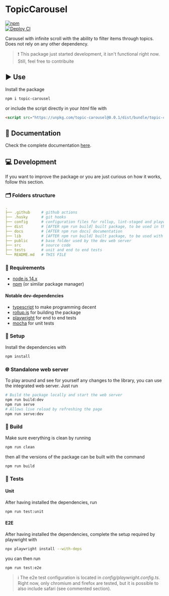 # TopicCarousel

[![npm](https://img.shields.io/badge/topic--carousel-%5E0.0.1-green?logo=npm)](https://www.npmjs.com/package/topic-carousel)  
[![Deploy CI](https://github.com/TendTo/Topic-Carousel/actions/workflows/deploy.yml/badge.svg)](https://github.com/TendTo/Topic-Carousel/actions/workflows/deploy.yml)

Carousel with infinite scroll with the ability to filter items through topics.  
Does not rely on any other dependency.

> ❗️ This package just started development, it isn't functional right now.
> Still, feel free to contribuite

## ▶️ Use

Install the package

```bash
npm i topic-carousel
```

or include the script directly in your _html_ file with

```html
<script src="https://unpkg.com/topic-carousel@0.0.1/dist/bundle/topic-carousel.min.js"></script>
```

## 📖 Documentation

Check the complete documentation [here](https://tendto.github.io/Topic-Carousel/).

## 💻 Development

If you want to improve the package or you are just curious on how it works, follow this section.

### 🗂 Folders structure

```yaml
.
├── .github     # github actions
├── .husky      # git hooks
├── config      # configuration files for rollup, lint-staged and playwright
├── dist        # [AFTER npm run build] built package, to be used in the browser
├── docs        # [AFTER npm run docs] documentation
├── lib         # [AFTER npm run build] built package, to be used with node.js
├── public      # base folder used by the dev web server
├── src         # source code
├── tests       # unit and end to end tests
└── README.md   # THIS FILE
```

### 🧾 Requirements

- [node.js 14.x](https://nodejs.org/)
- [npm](https://www.npmjs.com/) (or similar package manager)

#### Notable dev-dependencies

- [typescript](https://www.typescriptlang.org/) to make programming decent
- [rollup.js](https://rollupjs.org/guide/en/) for building the package
- [playwright](https://playwright.dev/) for end to end tests
- [mocha](https://mochajs.org/) for unit tests

### 🔧 Setup

Install the dependencies with

```bash
npm install
```

### 🌐 Standalone web server

To play around and see for yourself any changes to the library, you can use the integrated web server.
Just run

```bash
# Build the package locally and start the web server
npm run build:dev
npm run serve
# Allows live reload by refreshing the page
npm run serve:dev
```

### 🧱 Build

Make sure everything is clean by running

```bash
npm run clean
```

then all the versions of the package can be built with the command

```bash
npm run build
```

### 🧪 Tests

#### Unit

After having installed the dependencies, run

```bash
npm run test:unit
```

#### E2E

After having installed the dependencies, complete the setup required by playwright with

```bash
npx playwright install --with-deps
```

you can then run

```bash
npm run test:e2e
```

> ℹ️ The e2e test configuration is located in _config/playwright.config.ts_.
> Right now, only chromium and firefox are tested, but it is possible to also include safari (see commented section).
